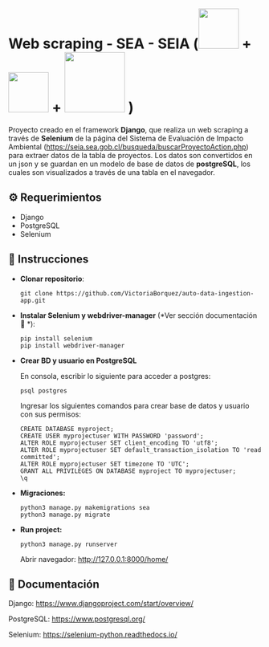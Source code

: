 # Web scraping - SEA - SEIA (<img src="https://user-images.githubusercontent.com/66185308/219544687-7a92774b-c2bc-48cc-b9ff-efda4e7bf22a.png" width="80"> + <img src="https://user-images.githubusercontent.com/66185308/219544998-7c87fa3b-10e0-4ec1-bbf3-fdc52473a03d.png" width="80">  +  <img src="https://user-images.githubusercontent.com/66185308/219648943-7c47db95-aecb-443f-a6ed-48da61e863e8.png" width="120"> )

Proyecto creado en el framework **Django**, que realiza un web scraping a través de **Selenium** de la página del Sistema de Evaluación de Impacto Ambiental (https://seia.sea.gob.cl/busqueda/buscarProyectoAction.php) para extraer datos de la tabla de proyectos. Los datos son convertidos en un json y se guardan en un modelo de base de datos de **postgreSQL**, los cuales son visualizados a través de una tabla en el navegador.

## :gear: Requerimientos
- Django
- PostgreSQL
- Selenium

## :memo: Instrucciones

- **Clonar repositorio**:

  ```
  git clone https://github.com/VictoriaBorquez/auto-data-ingestion-app.git
  ```
  
- **Instalar Selenium y webdriver-manager** (*Ver sección documentación :open_book: *):
  ```
  pip install selenium
  pip install webdriver-manager
  ```

- **Crear BD y usuario en PostgreSQL**

  En consola, escribir lo siguiente para acceder a postgres:
  ```
  psql postgres
  ```
  Ingresar los siguientes comandos para crear base de datos y usuario con sus permisos:
  ```
  CREATE DATABASE myproject;
  CREATE USER myprojectuser WITH PASSWORD 'password';
  ALTER ROLE myprojectuser SET client_encoding TO 'utf8';
  ALTER ROLE myprojectuser SET default_transaction_isolation TO 'read committed';
  ALTER ROLE myprojectuser SET timezone TO 'UTC';
  GRANT ALL PRIVILEGES ON DATABASE myproject TO myprojectuser;
  \q
  ```
- **Migraciones:**
  ```
  python3 manage.py makemigrations sea
  python3 manage.py migrate
  ```

- **Run project:** 
  ```
  python3 manage.py runserver
  ```
  Abrir navegador: http://127.0.0.1:8000/home/


## :open_book: Documentación
Django: https://www.djangoproject.com/start/overview/

PostgreSQL: https://www.postgresql.org/

Selenium: https://selenium-python.readthedocs.io/
